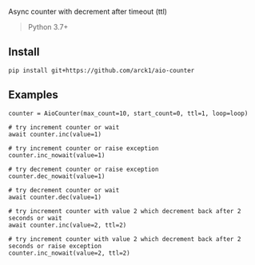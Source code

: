 Async counter with decrement after timeout (ttl)


> Python 3.7+

Install
-------
    pip install git+https://github.com/arck1/aio-counter

Examples
-------
```
counter = AioCounter(max_count=10, start_count=0, ttl=1, loop=loop)

# try increment counter or wait
await counter.inc(value=1)

# try increment counter or raise exception
counter.inc_nowait(value=1)

# try decrement counter or raise exception
counter.dec_nowait(value=1)

# try decrement counter or wait
await counter.dec(value=1)

# try increment counter with value 2 which decrement back after 2 seconds or wait
await counter.inc(value=2, ttl=2)

# try increment counter with value 2 which decrement back after 2 seconds or raise exception
counter.inc_nowait(value=2, ttl=2)
```